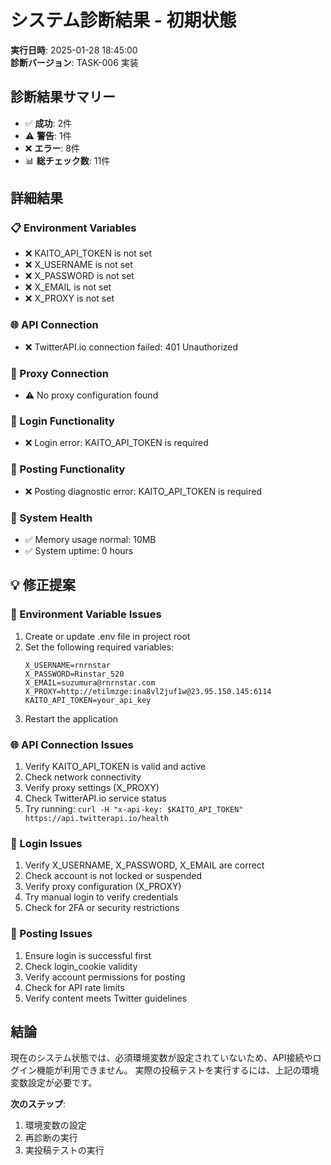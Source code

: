 # システム診断結果 - 初期状態

**実行日時**: 2025-01-28 18:45:00  
**診断バージョン**: TASK-006 実装  

## 診断結果サマリー

- ✅ **成功**: 2件
- ⚠️ **警告**: 1件  
- ❌ **エラー**: 8件
- 📊 **総チェック数**: 11件

## 詳細結果

### 📋 Environment Variables
- ❌ KAITO_API_TOKEN is not set
- ❌ X_USERNAME is not set  
- ❌ X_PASSWORD is not set
- ❌ X_EMAIL is not set
- ❌ X_PROXY is not set

### 🌐 API Connection  
- ❌ TwitterAPI.io connection failed: 401 Unauthorized

### 🔗 Proxy Connection
- ⚠️ No proxy configuration found

### 🔐 Login Functionality
- ❌ Login error: KAITO_API_TOKEN is required

### 📝 Posting Functionality  
- ❌ Posting diagnostic error: KAITO_API_TOKEN is required

### 💊 System Health
- ✅ Memory usage normal: 10MB
- ✅ System uptime: 0 hours

## 💡 修正提案

### 🔧 Environment Variable Issues
1. Create or update .env file in project root
2. Set the following required variables:
   ```
   X_USERNAME=rnrnstar
   X_PASSWORD=Rinstar_520  
   X_EMAIL=suzumura@rnrnstar.com
   X_PROXY=http://etilmzge:ina8vl2juf1w@23.95.150.145:6114
   KAITO_API_TOKEN=your_api_key
   ```
3. Restart the application

### 🌐 API Connection Issues
1. Verify KAITO_API_TOKEN is valid and active
2. Check network connectivity
3. Verify proxy settings (X_PROXY)
4. Check TwitterAPI.io service status
5. Try running: `curl -H "x-api-key: $KAITO_API_TOKEN" https://api.twitterapi.io/health`

### 🔐 Login Issues
1. Verify X_USERNAME, X_PASSWORD, X_EMAIL are correct
2. Check account is not locked or suspended
3. Verify proxy configuration (X_PROXY)
4. Try manual login to verify credentials
5. Check for 2FA or security restrictions

### 📝 Posting Issues
1. Ensure login is successful first
2. Check login_cookie validity
3. Verify account permissions for posting
4. Check for API rate limits
5. Verify content meets Twitter guidelines

## 結論

現在のシステム状態では、必須環境変数が設定されていないため、API接続やログイン機能が利用できません。
実際の投稿テストを実行するには、上記の環境変数設定が必要です。

**次のステップ**: 
1. 環境変数の設定
2. 再診断の実行
3. 実投稿テストの実行